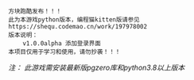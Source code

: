     方块跑酷发布！！！
    此为本游戏python版本，编程猫kitten版请参见https://shequ.codemao.cn/work/197978002
    版本说明：
        v1.0.0alpha 添加登录界面
    本项目仅用于学习和使用，请勿抄袭！！！
*注：*
*此游戏需安装最新版pgzero库和python3.8以上版本*
